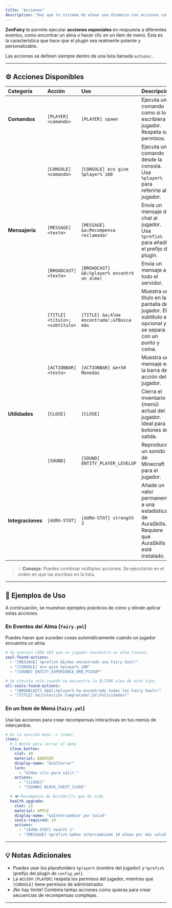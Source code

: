 ```yaml
---
title: "Acciones"
description: "Haz que tu sistema de almas sea dinámico con acciones como [CONSOLE], [TITLE] o [AURA-STAT] que se ejecutan en eventos o clics de menú."
---
```


**ZenFairy** te permite ejecutar **acciones especiales** en respuesta a diferentes eventos, como encontrar un alma o hacer clic en un ítem de menú. Esta es la característica que hace que el plugin sea realmente potente y personalizable.

Las acciones se definen siempre dentro de una lista llamada `actions:`.

---

## ⚙️ Acciones Disponibles

| Categoría | Acción | Uso | Descripción |
| :--- | :--- | :--- | :--- |
| **Comandos** | `[PLAYER] <comando>` | `[PLAYER] spawn` | Ejecuta un comando como si lo escribiera el jugador. Respeta sus permisos. |
| | `[CONSOLE] <comando>` | `[CONSOLE] eco give %player% 100` | Ejecuta un comando desde la consola. Usa `%player%` para referirte al jugador. |
| **Mensajería** | `[MESSAGE] <texto>` | `[MESSAGE] &a¡Recompensa reclamada!` | Envía un mensaje de chat al jugador. Usa `%prefix%` para añadir el prefijo del plugin. |
| | `[BROADCAST] <texto>` | `[BROADCAST] &6¡%player% encontró un alma!` | Envía un mensaje a todo el servidor. |
| | `[TITLE] <título>;<subtítulo>` | `[TITLE] &a¡Alma encontrada!;&fBusca más` | Muestra un título en la pantalla del jugador. El subtítulo es opcional y se separa con un punto y coma. |
| | `[ACTIONBAR] <texto>` | `[ACTIONBAR] &e+50 Monedas` | Muestra un mensaje en la barra de acción del jugador. |
| **Utilidades** | `[CLOSE]` | `[CLOSE]` | Cierra el inventario (menú) actual del jugador. Ideal para botones de salida. |
| | `[SOUND]` | `[SOUND] ENTITY_PLAYER_LEVELUP` | Reproduce un sonido de Minecraft para el jugador. |
| **Integraciones** | `[AURA-STAT]` | `[AURA-STAT] strength 2` | Añade un valor permanente a una estadística de AuraSkills. Requiere que AuraSkills esté instalado. |

> 💡 **Consejo:** Puedes combinar múltiples acciones. Se ejecutarán en el orden en que las escribas en la lista.

---

## 🧩 Ejemplos de Uso

A continuación, se muestran ejemplos prácticos de cómo y dónde aplicar estas acciones.

### **En Eventos del Alma (`fairy.yml`)**

Puedes hacer que sucedan cosas automáticamente cuando un jugador encuentra un alma.

```yaml
# Se ejecuta CADA VEZ que un jugador encuentra un alma (nueva).
soul-found-actions:
  - "[MESSAGE] %prefix% &6¡Has encontrado una Fairy Soul!"
  - "[CONSOLE] eco give %player% 100"
  - "[SOUND] ENTITY_EXPERIENCE_ORB_PICKUP"

# Se ejecuta solo cuando se encuentra la ÚLTIMA alma de este tipo.
all-souls-found-actions:
  - "[BROADCAST] &b&l¡%player% ha encontrado todas las Fairy Souls!"
  - "[TITLE] &d¡Colección Completada!;&f¡Felicidades!"
```

### **En un Ítem de Menú (`fairy.yml`)**

Usa las acciones para crear recompensas interactivas en tus menús de intercambio.

```yaml
# En la sección menu -> items:
items:
  # 🔴 Botón para cerrar el menú
  close_button:
    slot: 49
    material: BARRIER
    display-name: "&c&lCerrar"
    lore:
      - "&7Haz clic para salir."
    actions:
      - "[CLOSE]"
      - "[SOUND] BLOCK_CHEST_CLOSE"

  # ❤️ Recompensa de AuraSkills que da vida
  health_upgrade:
    slot: 22
    material: APPLE
    display-name: "&aIntercambiar por Salud"
    souls-required: 10
    actions:
      - "[AURA-STAT] health 1"
      - "[MESSAGE] %prefix% &aHas intercambiado 10 almas por más salud."
````

---

## 💡 Notas Adicionales

*   Puedes usar los placeholders `%player%` (nombre del jugador) y `%prefix%` (prefijo del plugin de `config.yml`).
*   La acción `[PLAYER]` respeta los permisos del jugador, mientras que `[CONSOLE]` tiene permisos de administrador.
*   ¡No hay límite! Combina tantas acciones como quieras para crear secuencias de recompensas complejas.

---